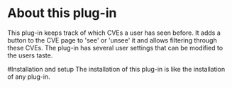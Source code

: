 # About this plug-in
This plug-in keeps track of which CVEs a user has seen before. It adds
 a button to the CVE page to 'see' or 'unsee' it and allows filtering
 through these CVEs. The plug-in has several user settings that can be
 modified to the users taste.
 
#Installation and setup
The installation of this plug-in is like the installation of any
 plug-in.
